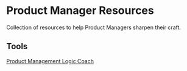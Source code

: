 # Product Manager Resources
Collection of resources to help Product Managers sharpen their craft.

## Tools
[Product Management Logic Coach](https://chatgpt.com/g/g-673290301700819084afa36bdbcdfa3b-product-management-logic-coach)
